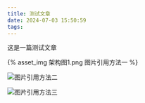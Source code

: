 ```yaml
---
title: 测试文章
date: 2024-07-03 15:50:59
tags:
---
```


这是一篇测试文章

{% asset_img 架构图1.png 图片引用方法一 %}

![图片引用方法二](架构图1.png)

![图片引用方法三](/images/架构图1.png)